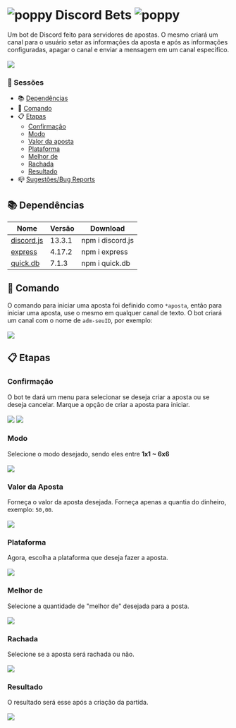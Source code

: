 # ![poppy](https://cdn.glitch.com/d5849b6d-b525-43f0-a87c-280ff619d588%2FWebp.net-resizeimage%20(2).png?v=1627787432690) Discord Bets ![poppy](https://cdn.glitch.com/d5849b6d-b525-43f0-a87c-280ff619d588%2FWebp.net-resizeimage%20(2).png?v=1627787432690)
Um bot de Discord feito para servidores de apostas. O mesmo criará um canal para o usuário setar as informações da aposta e após as informações configuradas, apagar o canal e enviar a mensagem em um canal específico.<BR></BR>
![](https://cdn.discordapp.com/attachments/873959321376018462/922174868517158912/unknown.png)

### 📁 Sessões
- 📚 [Dependências](#dependences)
- 📕 [Comando](#command)
- 📋 [Etapas](#phases)
  - [Confirmação](#part_1)
  - [Modo](#part_2)
  - [Valor da aposta](#part_3)
  - [Plataforma](#part_4)
  - [Melhor de](#part_5)
  - [Rachada](#part_6)
  - [Resultado](#part_7)
- 📪 [Sugestões/Bug Reports](#contact)

<a name="dependences"></a>
## 📚 Dependências
Nome | Versão | Download |
--------- | ------ | ------ |
[discord.js](https://www.npmjs.com/package/discord.js) | 13.3.1 | npm i discord.js |
[express](https://www.npmjs.com/package/express) | 4.17.2 | npm i express |
[quick.db](https://www.npmjs.com/package/quick.db) | 7.1.3 | npm i quick.db |

<a name="command"></a>
## 📕 Comando
O comando para iniciar uma aposta foi definido como `*aposta`, então para iniciar uma aposta, use o mesmo em qualquer canal de texto. O bot criará um canal com o nome de `adm-seuID`, por exemplo:<br></br>
![](https://cdn.discordapp.com/attachments/873959321376018462/922184285866299402/unknown.png)

<a name="phases"></a>
## 📋 Etapas
<a name="part_1"></a>
### Confirmação
O bot te dará um menu para selecionar se deseja criar a aposta ou se deseja cancelar. Marque a opção de criar a aposta para iniciar.<br></br>
![](https://user-images.githubusercontent.com/88210142/146685399-2503b789-8a29-4e54-aa30-61a417f5c2ac.png)
![](https://user-images.githubusercontent.com/88210142/146685551-676b50ff-ca44-4654-8134-3b94e997a491.png)

<a name="part_2"></a>
### Modo
Selecione o modo desejado, sendo eles entre **1x1 ~ 6x6**<br></br>
![](https://user-images.githubusercontent.com/88210142/146685425-ca75f6a2-d1dc-4a6d-81cd-84093b7ff699.png)

<a name="part_3"></a>
### Valor da Aposta
Forneça o valor da aposta desejada. Forneça apenas a quantia do dinheiro, exemplo: `50,00`.<br></br>
![](https://user-images.githubusercontent.com/88210142/146685485-eb107cd7-76d7-4855-a780-f0e95ac4b334.png)

<a name="part_4"></a>
### Plataforma
Agora, escolha a plataforma que deseja fazer a aposta.<br></br>
![](https://user-images.githubusercontent.com/88210142/146685615-8d511a4e-9ef5-4da1-851b-1b631d3bcd50.png)

<a name="part_5"></a>
### Melhor de
Selecione a quantidade de "melhor de" desejada para a posta.<br></br>
![](https://user-images.githubusercontent.com/88210142/146685653-3d9a577e-e4e2-4ace-abdd-6ccac753f9f6.png)

<a name="part_6"></a>
### Rachada
Selecione se a aposta será rachada ou não.<br></br>
![](https://user-images.githubusercontent.com/88210142/146685682-51c7d73d-3eb0-443d-b62f-50e063d99423.png)

<a name="part_7"></a>
### Resultado
O resultado será esse após a criação da partida.<br></br>
![](https://user-images.githubusercontent.com/88210142/146685708-523ad7c1-34b3-4ab2-b8a2-76b719c1f906.png)
